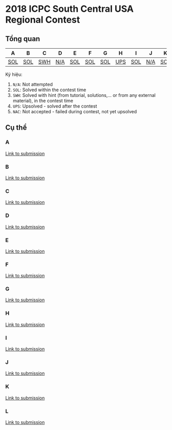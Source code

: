 # 2018 ICPC South Central USA Regional Contest
## Tổng quan
|    A    |    B    |    C    |    D    |    E    |    F    |    G    |    H    |    I    |    J    |    K    |    L    |
|---------|---------|---------|---------|---------|---------|---------|---------|---------|---------|---------|---------|
|[SOL](#a)|[SOL](#b)|[SWH](#c)|[N/A](#d)|[SOL](#e)|[SOL](#f)|[SOL](#g)|[UPS](#h)|[SOL](#i)|[N/A](#j)|[SOL](#k)|[N/A](#l)|

Ký hiệu: 
1. `N/A`: Not attempted
2. `SOL`: Solved within the contest time
3. `SWH`: Solved with hint (from tutorial, solutions,... or from any external material), in the contest time
4. `UPS`: Upsolved - solved after the contest
5. `NAC`: Not accepted - failed during contest, not yet upsolved

## Cụ thể
### A
[Link to submission](A/data.cpp)


### B
[Link to submission](B/data.cpp)


### C
[Link to submission](C/data.cpp)


### D
[Link to submission](D/data.cpp)


### E
[Link to submission](E/data.cpp)


### F
[Link to submission](F/data.cpp)


### G
[Link to submission](G/data.cpp)


### H
[Link to submission](H/data.cpp)


### I
[Link to submission](I/data.cpp)


### J
[Link to submission](J/data.cpp)


### K
[Link to submission](K/data.cpp)


### L
[Link to submission](L/data.cpp)


